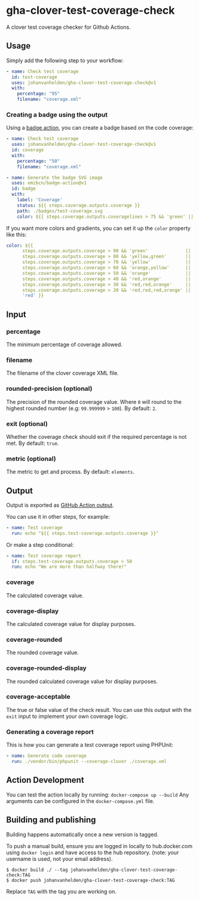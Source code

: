 # gha-clover-test-coverage-check

A clover test coverage checker for Github Actions.

## Usage
Simply add the following step to your workflow:

```yml
- name: Check test coverage
  id: test-coverage
  uses: johanvanhelden/gha-clover-test-coverage-check@v1
  with:
    percentage: "95"
    filename: "coverage.xml"
```

### Creating a badge using the output
Using a [badge action](https://github.com/emibcn/badge-action), you can create a badge based on the code coverage:
```yml
- name: Check test coverage
  uses: johanvanhelden/gha-clover-test-coverage-check@v1
  id: coverage
  with:
    percentage: "50"
    filename: "coverage.xml"

- name: Generate the badge SVG image
  uses: emibcn/badge-action@v1
  id: badge
  with:
    label: 'Coverage'
    status: ${{ steps.coverage.outputs.coverage }}
    path: ./badges/test-coverage.svg
    color: ${{ steps.coverage.outputs.coveragelines > 75 && 'green' || 'red' }}
```

If you want more colors and gradients, you can set it up the `color` property like this:

```yml
color: ${{
      steps.coverage.outputs.coverage > 90 && 'green'              ||
      steps.coverage.outputs.coverage > 80 && 'yellow,green'       ||
      steps.coverage.outputs.coverage > 70 && 'yellow'             ||
      steps.coverage.outputs.coverage > 60 && 'orange,yellow'      ||
      steps.coverage.outputs.coverage > 50 && 'orange'             ||
      steps.coverage.outputs.coverage > 40 && 'red,orange'         ||
      steps.coverage.outputs.coverage > 30 && 'red,red,orange'     ||
      steps.coverage.outputs.coverage > 20 && 'red,red,red,orange' ||
      'red' }}
```

## Input

### percentage
The minimum percentage of coverage allowed.

### filename 
The filename of the clover coverage XML file.

### rounded-precision (optional)
The precision of the rounded coverage value. Where `0` will round to the highest rounded number (e.g: `99.999999` > `100`).  By default: `2`.

### exit (optional)
Whether the coverage check should exit if the required percentage is not met.  By default: `true`.

### metric (optional)
The metric to get and process. By default: `elements`.

## Output
Output is exported as [GitHub Action output](https://docs.github.com/en/actions/reference/context-and-expression-syntax-for-github-actions#steps-context).

You can use it in other steps, for example:
```yml
- name: Test coverage
  run: echo "${{ steps.test-coverage.outputs.coverage }}"
```

Or make a step conditional:
```yml
- name: Test coverage report
  if: steps.test-coverage.outputs.coverage > 50
  run: echo "We are more than halfway there!"
```

### coverage
The calculated coverage value.

### coverage-display
The calculated coverage value for display purposes.

### coverage-rounded
The rounded coverage value.

### coverage-rounded-display
The rounded calculated coverage value for display purposes.

### coverage-acceptable
The true or false value of the check result.
You can use this output with the `exit` input to implement your own coverage logic.

### Generating a coverage report
This is how you can generate a test coverage report using PHPUnit:

```yml
- name: Generate code coverage
  run: ./vendor/bin/phpunit --coverage-clover ./coverage.xml
```

## Action Development
You can test the action locally by running: `docker-compose up --build`
Any arguments can be configured in the `docker-compose.yml` file.

## Building and publishing

Building happens automatically once a new version is tagged.

To push a manual build, ensure you are logged in locally to hub.docker.com using `docker login` and have access to the hub repository.
(note: your username is used, not your email address).

```
$ docker build ./ --tag johanvanhelden/gha-clover-test-coverage-check:TAG
$ docker push johanvanhelden/gha-clover-test-coverage-check:TAG
```

Replace `TAG` with the tag you are working on.
